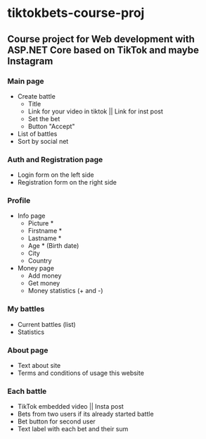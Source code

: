 # tiktokbets-course-proj
## Course project for Web development with ASP.NET Core based on TikTok and maybe Instagram
### Main page
  - Create battle
      - Title
      - Link for your video in tiktok || Link for inst post
      - Set the bet
      - Button "Accept"
  - List of battles
  - Sort by social net
### Auth and Registration page
  - Login form on the left side
  - Registration form on the right side
### Profile
  - Info page
      - Picture *
      - Firstname *
      - Lastname *
      - Age * (Birth date)
      - City
      - Country
  - Money page
      - Add money
      - Get money
      - Money statistics (+ and -)
### My battles
  - Current battles (list)
  - Statistics
### About page
  - Text about site
  - Terms and conditions of usage this website

### Each battle
  - TikTok embedded video || Insta post
  - Bets from two users if its already started battle
  - Bet button for second user
  - Text label with each bet and their sum
  
 

